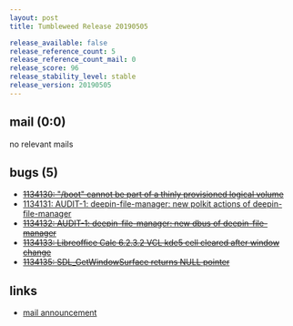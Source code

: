 ```yaml
---
layout: post
title: Tumbleweed Release 20190505

release_available: false
release_reference_count: 5
release_reference_count_mail: 0
release_score: 96
release_stability_level: stable
release_version: 20190505
---
```


## mail (0:0)

no relevant mails

## bugs (5)

<!--more-->

- ~~[1134130: "/boot" cannot be part of a thinly provisioned logical volume](https://bugzilla.opensuse.org/show_bug.cgi?id=1134130)~~
- [1134131: AUDIT-1: deepin-file-manager: new polkit actions of deepin-file-manager](https://bugzilla.opensuse.org/show_bug.cgi?id=1134131)
- ~~[1134132: AUDIT-1: deepin-file-manager: new dbus of deepin-file-manager](https://bugzilla.opensuse.org/show_bug.cgi?id=1134132)~~
- ~~[1134133: Libreoffice Calc 6.2.3.2 VCL kde5 cell cleared after window change](https://bugzilla.opensuse.org/show_bug.cgi?id=1134133)~~
- ~~[1134135: SDL_GetWindowSurface returns NULL pointer](https://bugzilla.opensuse.org/show_bug.cgi?id=1134135)~~



## links

- [mail announcement](https://lists.opensuse.org/opensuse-factory/2019-05/msg00061.html)
